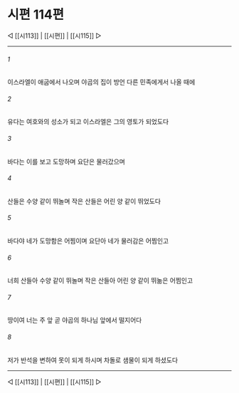 ﻿# 시편 114편

◁ [[시113]] | [[시편]] | [[시115]] ▷
***

###### 1
이스라엘이 애굽에서 나오며 야곱의 집이 방언 다른 민족에게서 나올 때에

###### 2
유다는 여호와의 성소가 되고 이스라엘은 그의 영토가 되었도다

###### 3
바다는 이를 보고 도망하며 요단은 물러갔으며

###### 4
산들은 수양 같이 뛰놀며 작은 산들은 어린 양 같이 뛰었도다

###### 5
바다야 네가 도망함은 어찜이며 요단아 네가 물러감은 어찜인고

###### 6
너희 산들아 수양 같이 뛰놀며 작은 산들아 어린 양 같이 뛰놂은 어찜인고

###### 7
땅이여 너는 주 앞 곧 야곱의 하나님 앞에서 떨지어다

###### 8
저가 반석을 변하여 못이 되게 하시며 차돌로 샘물이 되게 하셨도다


***
◁ [[시113]] | [[시편]] | [[시115]] ▷